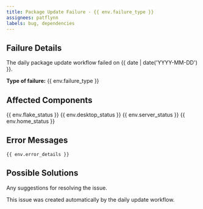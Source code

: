 ```yaml
---
title: Package Update Failure - {{ env.failure_type }}
assignees: patflynn
labels: bug, dependencies
---
```


## Failure Details

The daily package update workflow failed on {{ date | date('YYYY-MM-DD') }}.

**Type of failure:** {{ env.failure_type }}

## Affected Components
{{ env.flake_status }}
{{ env.desktop_status }}
{{ env.server_status }}
{{ env.home_status }}

## Error Messages
```
{{ env.error_details }}
```

## Possible Solutions
Any suggestions for resolving the issue.

This issue was created automatically by the daily update workflow.

